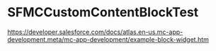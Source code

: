 # SFMCCustomContentBlockTest
https://developer.salesforce.com/docs/atlas.en-us.mc-app-development.meta/mc-app-development/example-block-widget.htm
